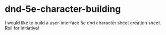 # dnd-5e-character-building
I would like to build a user-interface 5e dnd character sheet creation sheet. Roll for initiative!

